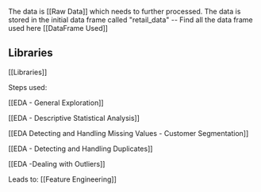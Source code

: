 The data is [[Raw Data]] which needs to further processed. The data is stored in the initial data frame called "retail_data"  -- Find all the data frame used here [[DataFrame Used]]

## Libraries
[[Libraries]]

Steps used:

[[EDA - General Exploration]]

[[EDA - Descriptive Statistical Analysis]]

[[EDA Detecting and Handling Missing Values - Customer Segmentation]]

[[EDA - Detecting and Handling Duplicates]]

[[EDA -Dealing with Outliers]]

Leads to:
[[Feature Engineering]]




